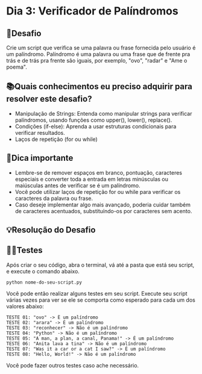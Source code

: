 # Dia 3: Verificador de Palíndromos

## 🎯Desafio
Crie um script que verifica se uma palavra ou frase fornecida pelo usuário é um palíndromo. Palíndromo é uma palavra ou uma frase que de frente pra trás e de trás pra frente são iguais, por exemplo, "ovo", "radar" e "Ame o poema".

## 📚Quais conhecimentos eu preciso adquirir para resolver este desafio?
- Manipulação de Strings: Entenda como manipular strings para verificar palíndromos, usando funções como upper(), lower(), replace().
- Condições (if-else): Aprenda a usar estruturas condicionais para verificar resultados.
- Laços de repetição (for ou while)

## 🔔Dica importante
- Lembre-se de remover espaços em branco, pontuação, caracteres especiais e converter toda a entrada em letras minúsculas ou maiúsculas antes de verificar se é um palíndromo.
- Você pode utilizar laços de repetição for ou while para verificar os caracteres da palavra ou frase.
- Caso deseje implementar algo mais avançado, poderia cuidar também de caracteres acentuados, substituíndo-os por caracteres sem acento.



## 💡Resolução do Desafio

### 

## 🕵️‍♀️Testes

Após criar o seu código, abra o terminal, vá até a pasta que está seu script, e execute o comando abaixo.

```
python nome-do-seu-script.py
```



Você pode então realizar alguns testes em seu script. Execute seu script várias vezes para ver se ele se comporta como esperado para cada um dos valores abaixo:

```
TESTE 01: "ovo" -> É um palíndromo
TESTE 02: "arara" -> É um palíndromo
TESTE 03: "reconhecer" -> Não é um palíndromo
TESTE 04: "Python" -> Não é um palíndromo
TESTE 05: "A man, a plan, a canal, Panama!" -> É um palíndromo
TESTE 06: "Anita lava a tina" -> Não é um palíndromo
TESTE 07: "Was it a car or a cat I saw?" -> É um palíndromo
TESTE 08: "Hello, World!" -> Não é um palíndromo
```



Você pode fazer outros testes caso ache necessário.